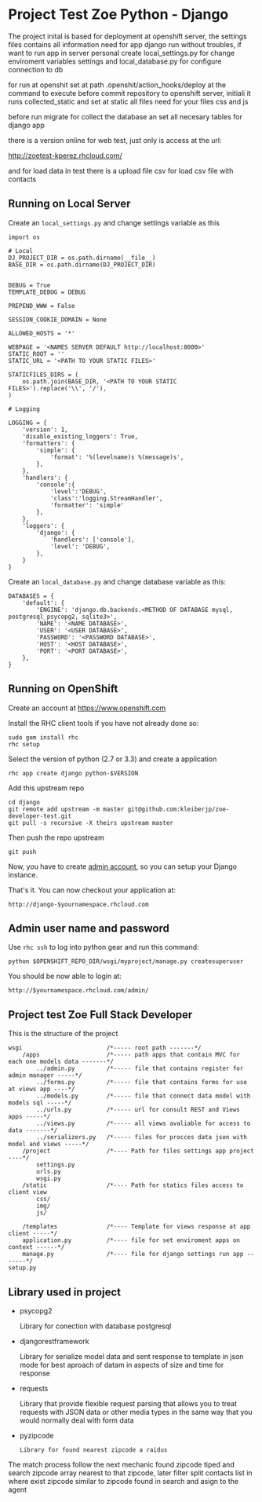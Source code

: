 Project Test Zoe Python - Django
==============================

The project inital is based for deployment at openshift server, 
the settings files contains all information need for app django run without troubles, 
if want to run app in server personal create local_settings.py for change enviroment
variables settings and local_database.py for configure connection to db

for run at openshit set at path .openshit/action_hooks/deploy at the command to execute before commit
repository to openshift server, initiali it runs collected_static and set at static all files need for your
files css and js

before run migrate for collect the database an set all necesary tables for django app

there is a version online for web test, just only is access at the url:

http://zoetest-kperez.rhcloud.com/

and for load data in test there is a upload file csv for load csv file with contacts
    

Running on Local Server
----------------------------

Create an `local_settings.py` and change settings variable as this

    import os

    # Local
    DJ_PROJECT_DIR = os.path.dirname(__file__)
    BASE_DIR = os.path.dirname(DJ_PROJECT_DIR)
    
    
    DEBUG = True
    TEMPLATE_DEBUG = DEBUG
    
    PREPEND_WWW = False
    
    SESSION_COOKIE_DOMAIN = None
    
    ALLOWED_HOSTS = '*'
    
    WEBPAGE = '<NAMES SERVER DEFAULT http://localhost:8000>'
    STATIC_ROOT = ''
    STATIC_URL = '<PATH TO YOUR STATIC FILES>'
    
    STATICFILES_DIRS = (
        os.path.join(BASE_DIR, '<PATH TO YOUR STATIC FILES>').replace('\\', '/'),
    )
    
    # Logging
    
    LOGGING = {
        'version': 1,
        'disable_existing_loggers': True,
        'formatters': {
            'simple': {
                'format': '%(levelname)s %(message)s',
            },
        },
        'handlers': {
            'console':{
                'level':'DEBUG',
                'class':'logging.StreamHandler',
                'formatter': 'simple'
            },
        },
        'loggers': {
            'django': {
                'handlers': ['console'],
                'level': 'DEBUG',
            },
        }
    }


Create an `local_database.py` and change database variable as this:
    
    DATABASES = {
        'default': {
            'ENGINE': 'django.db.backends.<METHOD OF DATABASE mysql, postgresql_psycopg2, sqlite3>',
            'NAME': '<NAME DATABASE>',
            'USER': '<USER DATABASE>',
            'PASSWORD': '<PASSWORD DATABASE>',
            'HOST': '<HOST DATABASE>',
            'PORT': '<PORT DATABASE>',
        },
    }    

    
Running on OpenShift
--------------------

Create an account at https://www.openshift.com

Install the RHC client tools if you have not already done so:
    
    sudo gem install rhc
    rhc setup

Select the version of python (2.7 or 3.3) and create a application

    rhc app create django python-$VERSION

Add this upstream repo

    cd django
    git remote add upstream -m master git@github.com:kleiberjp/zoe-developer-test.git
    git pull -s recursive -X theirs upstream master

Then push the repo upstream

    git push

Now, you have to create [admin account](#admin-user-name-and-password), so you 
can setup your Django instance.
	
That's it. You can now checkout your application at:

    http://django-$yournamespace.rhcloud.com

Admin user name and password
----------------------------
Use `rhc ssh` to log into python gear and run this command:

	python $OPENSHIFT_REPO_DIR/wsgi/myproject/manage.py createsuperuser

You should be now able to login at:

	http://$yournamespace.rhcloud.com/admin/

Project test Zoe Full Stack Developer
-------------------------------------

This is the structure of the project

    wsgi                        /*----- root path -------*/
        /apps                   /*----- path apps that contain MVC for each one models data -------*/
            ../admin.py         /*----- file that contains register for admin manager -----*/
            ../forms.py         /*----- file that contains forms for use at views app ----*/
            ../models.py        /*----- file that connect data model with models sql -----*/
            ../urls.py          /*----- url for consult REST and Views apps -----*/
            ../views.py         /*----- all views avaliable for access to data -------*/
            ../serializers.py   /*----- files for procces data json with model and views -----*/
        /project                /*---- Path for files settings app project ----*/
            settings.py
            urls.py
            wsgi.py
        /static                 /*---- Path for statics files access to client view
            css/
            img/
            js/
            
        /templates              /*---- Template for views response at app client -----*/
        application.py          /*---- file for set enviroment apps on context ------*/
        manage.py               /*---- file for django settings run app -------*/
    setup.py 
    
    
Library used in project
-------------------------------------

   * psycopg2
        
        Library for conection with database postgresql
        
   
   * djangorestframework
        
        Library for serialize model data and sent response to template in json mode for best aproach of datam in aspects of size
        and time for response
        
   * requests
   
        Library that provide flexible request parsing that allows you to treat requests with JSON data or other media types in 
        the same way that you would normally deal with form data
        
   * pyzipcode
         
         Library for found nearest zipcode a raidus
         
The match process follow the next mechanic found zipcode tiped and search zipcode array nearest to that zipcode, later filter split contacts list in where exist
zipcode similar to zipcode found in search and asign to the agent
        
        
        